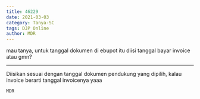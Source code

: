 ```yaml
---
title: 46229
date: 2021-03-03
category: Tanya-SC
tags: DJP Online
author: MDR
---
```


mau tanya, untuk tanggal dokumen di ebupot itu diisi tanggal bayar invoice atau gmn?

---

Diisikan sesuai dengan tanggal dokumen pendukung yang dipilih, kalau invoice berarti tanggal invoicenya yaaa

`MDR`
